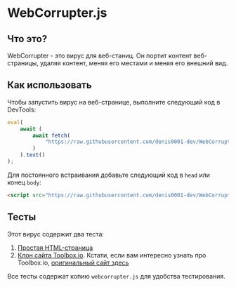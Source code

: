 # WebCorrupter.js
## Что это?
WebCorrupter - это вирус для веб-станиц. Он портит контент веб-страницы,
удаляя контент, меняя его местами и меняя его внешний вид.

## Как использовать
Чтобы запустить вирус на веб-странице, выполните следующий код в DevTools:
```js
eval(
    await (
        await fetch(
            "https://raw.githubusercontent.com/denis0001-dev/WebCorrupter.js/master/webcorrupter.js"
        )
    ).text()
);
```

Для постоянного встраивания добавьте следующий код в `head` или конец `body`:
```html
<script src="https://raw.githubusercontent.com/denis0001-dev/WebCorrupter.js/master/webcorrupter.js"></script>
```

## Тесты
Этот вирус содержит два теста:
1. [Простая HTML-страница](https://denis0001-dev.github.io/WebCorrupter.js/tests/1)
2. [Клон сайта Toolbox.io](https://denis0001-dev.github.io/WebCorrupter.js/tests/2). 
   Кстати, если вам интересно узнать про Toolbox.io, [оригинальный сайт здесь](https://toolbox-io.ru)

Все тесты содержат копию `webcorrupter.js` для удобства тестирования.
